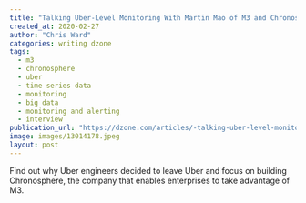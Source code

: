 ```yaml
---
title: "Talking Uber-Level Monitoring With Martin Mao of M3 and Chronosphere"
created_at: 2020-02-27
author: "Chris Ward"
categories: writing dzone
tags: 
  - m3
  - chronosphere
  - uber
  - time series data
  - monitoring
  - big data
  - monitoring and alerting
  - interview
publication_url: "https://dzone.com/articles/-talking-uber-level-monitoring-with-martin-mao-of"
image: images/13014178.jpeg
layout: post
---
```

Find out why Uber engineers decided to leave Uber and focus on building Chronosphere, the company that enables enterprises to take advantage of M3.

